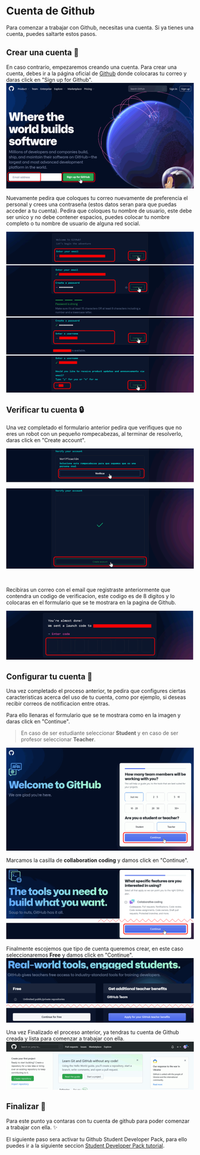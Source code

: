 # Cuenta de Github

Para comenzar a trabajar con Github, necesitas una cuenta. Si ya tienes una cuenta, puedes saltarte estos pasos.


## Crear una cuenta :rocket:

En caso contrario, empezaremos creando una cuenta.
Para crear una cuenta, debes ir a la página  oficial de [Github](https://github.com) donde colocaras tu correo y daras click en "Sign up for Github".
![Página Oficial de Github](https://raw.githubusercontent.com/Escihu-Wizards/Primeros-pasos/main/assets/github-crear-cuenta-01.png)




Nuevamente pedira que coloques tu correo nuevamente de preferencia el personal y crees una contraseña (estos datos seran para que puedas acceder a tu cuenta).
Pedira que coloques tu nombre de usuario, este debe ser unico y no debe contener espacios, puedes colocar tu nombre completo o tu nombre de usuario de alguna red social.



![Formulario datos](https://raw.githubusercontent.com/Escihu-Wizards/Primeros-pasos/main/assets/github-crear-cuenta-02.png)
![Formulario datos](https://raw.githubusercontent.com/Escihu-Wizards/Primeros-pasos/main/assets/github-crear-cuenta-03.png)
![Formulario datos](https://raw.githubusercontent.com/Escihu-Wizards/Primeros-pasos/main/assets/github-crear-cuenta-04.png)
![Formulario datos](https://raw.githubusercontent.com/Escihu-Wizards/Primeros-pasos/main/assets/github-crear-cuenta-05.png)


## Verificar tu cuenta :lock:
Una vez completado el formulario anterior pedira que verifiques que no eres un robot con un pequeño rompecabezas, al terminar de resolverlo, daras click en "Create account".

![Verificar Cuenta](https://raw.githubusercontent.com/Escihu-Wizards/Primeros-pasos/main/assets/github-crear-cuenta-06.png)

![Captcha verificacion](https://raw.githubusercontent.com/Escihu-Wizards/Primeros-pasos/main/assets/github-crear-cuenta-07.png)

<br>

Recibiras un correo con el email que registraste anteriormente que contendra un codigo de verificacion, este codigo es de 8 digitos y lo colocaras en el formulario que se te mostrara en la pagina de Github.

![Codigo de verificacion](https://raw.githubusercontent.com/Escihu-Wizards/Primeros-pasos/main/assets/github-crear-cuenta-08.png)

## Configurar tu cuenta :wrench:

Una vez completado el proceso anterior, te pedira que configures ciertas caracteristicas acerca del uso de tu cuenta, como por ejemplo, si deseas recibir correos de notificacion entre otras.

Para ello llenaras el formulario que se te mostrara como en la imagen y daras click en "Continue".

> En caso de ser estudiante seleccionar **Student** y en caso de ser profesor seleccionar **Teacher**.

![Configuracion 1](https://raw.githubusercontent.com/Escihu-Wizards/Primeros-pasos/main/assets/github-crear-cuenta-09.png)

Marcamos la casilla de **collaboration coding** y damos click en "Continue".

![Configuracion 2](https://raw.githubusercontent.com/Escihu-Wizards/Primeros-pasos/main/assets/github-crear-cuenta-10.png)

Finalmente escojemos que tipo de cuenta queremos crear, en este caso seleccionaremos **Free** y damos click en "Continue".
![plan de github](https://raw.githubusercontent.com/Escihu-Wizards/Primeros-pasos/main/assets/github-crear-cuenta-11.png)

Una vez Finalizado el proceso anterior, ya tendras tu cuenta de Github creada y lista para comenzar a trabajar con ella.
![Panel de github](https://raw.githubusercontent.com/Escihu-Wizards/Primeros-pasos/main/assets/github-crear-cuenta-12.png)


## Finalizar :tada:

Para este punto ya contaras con tu cuenta de github para poder comenzar a trabajar con ella. :sparkles:


El siguiente paso sera activar tu Github Student Developer Pack, para ello puedes ir a la siguiente seccion [Student Developer Pack tutorial]().



